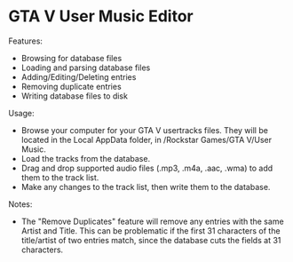 # GTA V User Music Editor
 
Features:
- Browsing for database files
- Loading and parsing database files
- Adding/Editing/Deleting entries
- Removing duplicate entries
- Writing database files to disk

Usage:
- Browse your computer for your GTA V usertracks files. They will be located in the Local AppData folder, in /Rockstar Games/GTA V/User Music.
- Load the tracks from the database.
- Drag and drop supported audio files (.mp3, .m4a, .aac, .wma) to add them to the track list.
- Make any changes to the track list, then write them to the database.

Notes:
- The "Remove Duplicates" feature will remove any entries with the same Artist and Title. This can be problematic if the first 31 characters of the title/artist of two entries match, since the database cuts the fields at 31 characters.
